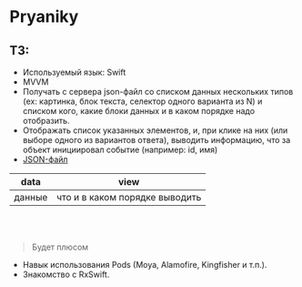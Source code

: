 # Pryaniky

## ТЗ:

- Используемый язык: Swift
- MVVM
- Получать с сервера json-файл cо списком данных нескольких типов (ex: картинка, блок текста, селектор одного варианта из N) и списком кого, какие блоки данных и в каком порядке надо отобразить.
- Отображать список указанных элементов, и, при клике на них (или выборе одного из вариантов ответа), выводить информацию, что за объект инициировал событие (например: id, имя)
- [JSON-файл](https://pryaniky.com/static/json/sample.json) 

| data | view | 
| ------------- | ------------- | 
| данные | что и в каком порядке выводить | 
  
<br> </br>

> Будет плюсом

- Навык использования Pods (Moya, Alamofire, Kingfisher и т.п.).
- Знакомство с RxSwift. 

